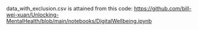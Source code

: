 data_with_exclusion.csv is attained from this code: https://github.com/bill-wei-xuan/Unlocking-MentalHealth/blob/main/notebooks/DigitalWellbeing.ipynb
